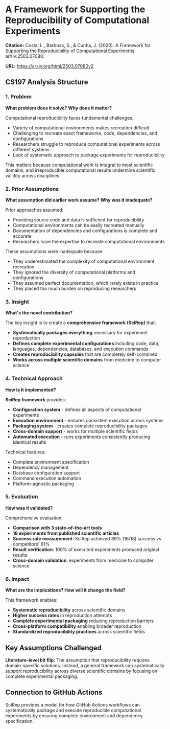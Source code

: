 # A Framework for Supporting the Reproducibility of Computational Experiments

**Citation:** Costa, L., Barbosa, S., & Cunha, J. (2020). A Framework for Supporting the Reproducibility of Computational Experiments. arXiv:2503.07080.

**URL:** https://arxiv.org/html/2503.07080v2

## CS197 Analysis Structure

### 1. Problem
**What problem does it solve? Why does it matter?**

Computational reproducibility faces fundamental challenges:
- Variety of computational environments makes recreation difficult
- Challenging to recreate exact frameworks, code, dependencies, and configurations
- Researchers struggle to reproduce computational experiments across different systems
- Lack of systematic approach to package experiments for reproducibility

This matters because computational work is integral to most scientific domains, and irreproducible computational results undermine scientific validity across disciplines.

### 2. Prior Assumptions
**What assumption did earlier work assume? Why was it inadequate?**

Prior approaches assumed:
- Providing source code and data is sufficient for reproducibility
- Computational environments can be easily recreated manually
- Documentation of dependencies and configurations is complete and accurate
- Researchers have the expertise to recreate computational environments

These assumptions were inadequate because:
- They underestimated the complexity of computational environment recreation
- They ignored the diversity of computational platforms and configurations
- They assumed perfect documentation, which rarely exists in practice
- They placed too much burden on reproducing researchers

### 3. Insight
**What's the novel contribution?**

The key insight is to create a **comprehensive framework (SciRep)** that:
- **Systematically packages everything** necessary for experiment reproduction
- **Defines complete experimental configurations** including code, data, languages, dependencies, databases, and execution commands
- **Creates reproducibility capsules** that are completely self-contained
- **Works across multiple scientific domains** from medicine to computer science

### 4. Technical Approach
**How is it implemented?**

**SciRep framework** provides:
- **Configuration system** - defines all aspects of computational experiments
- **Execution environment** - ensures consistent execution across systems
- **Packaging system** - creates complete reproducibility packages
- **Cross-domain support** - works for multiple scientific fields
- **Automated execution** - runs experiments consistently producing identical results

Technical features:
- Complete environment specification
- Dependency management
- Database configuration support
- Command execution automation
- Platform-agnostic packaging

### 5. Evaluation
**How was it validated?**

Comprehensive evaluation:
- **Comparison with 3 state-of-the-art tools**
- **18 experiments from published scientific articles**
- **Success rate measurement**: SciRep achieved 89% (16/18) success vs competitors' 61%
- **Result verification**: 100% of executed experiments produced original results
- **Cross-domain validation**: experiments from medicine to computer science

### 6. Impact
**What are the implications? How will it change the field?**

This framework enables:
- **Systematic reproducibility** across scientific domains
- **Higher success rates** in reproduction attempts
- **Complete experimental packaging** reducing reproduction barriers
- **Cross-platform compatibility** enabling broader reproduction
- **Standardized reproducibility practices** across scientific fields

## Key Assumptions Challenged

**Literature-level bit flip:** The assumption that reproducibility requires domain-specific solutions. Instead, a general framework can systematically support reproducibility across diverse scientific domains by focusing on complete experimental packaging.

## Connection to GitHub Actions

SciRep provides a model for how GitHub Actions workflows can systematically package and execute reproducible computational experiments by ensuring complete environment and dependency specification.